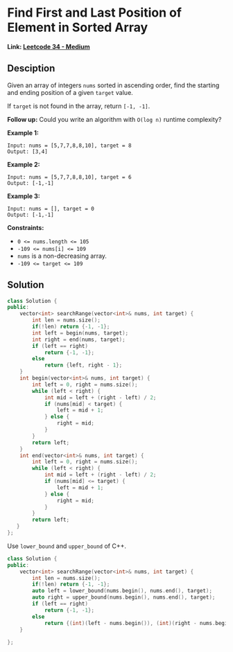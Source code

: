 # Find First and Last Position of Element in Sorted Array

**Link: [Leetcode 34 - Medium](https://leetcode.com/problems/find-first-and-last-position-of-element-in-sorted-array/)**



## Desciption

Given an array of integers `nums` sorted in ascending order, find the starting and ending position of a given `target` value.

If `target` is not found in the array, return `[-1, -1]`.

**Follow up:** Could you write an algorithm with `O(log n)` runtime complexity?

 

**Example 1:**

```
Input: nums = [5,7,7,8,8,10], target = 8
Output: [3,4]
```

**Example 2:**

```
Input: nums = [5,7,7,8,8,10], target = 6
Output: [-1,-1]
```

**Example 3:**

```
Input: nums = [], target = 0
Output: [-1,-1]
```

 

**Constraints:**

- `0 <= nums.length <= 105`
- `-109 <= nums[i] <= 109`
- `nums` is a non-decreasing array.
- `-109 <= target <= 109`



## Solution

```c++
class Solution {
public:
    vector<int> searchRange(vector<int>& nums, int target) {
        int len = nums.size();
        if(!len) return {-1, -1};
        int left = begin(nums, target);
        int right = end(nums, target);
        if (left == right) 
            return {-1, -1};
        else
            return {left, right - 1};
    }
    int begin(vector<int>& nums, int target) {
        int left = 0, right = nums.size();
        while (left < right) {
            int mid = left + (right - left) / 2;
            if (nums[mid] < target) {
                left = mid + 1;
            } else {
                right = mid;
            }
        }
        return left;
    }
    int end(vector<int>& nums, int target) {
        int left = 0, right = nums.size();
        while (left < right) {
            int mid = left + (right - left) / 2;
            if (nums[mid] <= target) {
                left = mid + 1;
            } else {
                right = mid;
            }
        }
        return left;
   }
};
```

Use `lower_bound` and `upper_bound` of C++.

```c++
class Solution {
public:
    vector<int> searchRange(vector<int>& nums, int target) {
        int len = nums.size();
        if(!len) return {-1, -1};
        auto left = lower_bound(nums.begin(), nums.end(), target);
        auto right = upper_bound(nums.begin(), nums.end(), target);
        if (left == right) 
            return {-1, -1};
        else
            return {(int)(left - nums.begin()), (int)(right - nums.begin() - 1)};
    }
    
};
```

